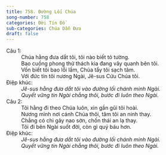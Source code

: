 ```yaml
---
title: 758. Đường Lối Chúa
song-number: 758
categories: Đời Tín Đồ
sub-categories: Chúa Dẫn Đưa
draft: false
---
```

<dl><dt>Câu 1:</dt><dd data-verse="1">Chúa hằng đưa dắt tôi, tôi nào biết tỏ tường. <br/>Bao cuồng phong thử thách kia đang vây quanh bên tôi. <br/>Vốn biết tôi bao lỗi lầm, Chúa tẩy tôi sạch tâm. <br/>Với đức tin tôi nương Ngài, Jê-sus Cứu Chúa tôi. </dd><dt>Điệp khúc:</dt><dd data-chorus="1"><em>Jê-sus hằng đưa dắt tôi vào đường lối chánh minh Ngài. <br/>Quyết vững tin Ngài chẳng thôi, bước đi luôn theo Ngài. </em></dd><dt>Câu 2:</dt><dd data-verse="2">Tôi hằng đi theo Chúa luôn, xin gần gũi tôi hoài. <br/>Nương mình nơi cánh Chúa thôi, tâm tôi an ninh thay. <br/>Chẳng có chi gây nao sờn, chốn thái an lạ thay. <br/>Tôi đi bên Ngài suốt đời, còn gì quý báu hơn. </dd><dt>Điệp khúc:</dt><dd data-chorus="1"><em>Jê-sus hằng đưa dắt tôi vào đường lối chánh minh Ngài. <br/>Quyết vững tin Ngài chẳng thôi, bước đi luôn theo Ngài. </em></dd></dl>